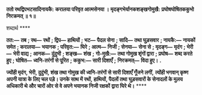 **ततो रथद्विपभटसादिनायकै:** **करालया परिवृत आत्मसेनया ।** **मृदङ्गभेर्यानकशङ्खगोमुखै:** **प्रघोषघोषितककुभो निरक्रमत् ॥ १॥** 

शब्दार्थ **** 

**तत:—** **तब** **; रथ—** **रथों** **; द्विप—** **हाथियों** **; भट—** **पैदल सेना** **; सादि—** **तथा घुड़सवार** **; नायकै:—** **नायकों समेत** **; करालया—** **भयानक** **; परिवृत:—** **घिरे** **; आत्म—** **निजी** **; सेनया—** **सेना से** **; मृदङ्ग—** **मृदंग** **; भेरी—** **भेरी वाद्य** **; आनक—** **दुंदुभी** **; शङ्ख—** **शंख** **;** **गो-मुखै:—** **तथा गोमुख शृंगों द्वारा** **; प्रघोष—** **शब्द करते हुए** **; घोषित—** **ध्वनि-तरंगों से पूरित** **; ककुभ:—** **सारी दिशाएँ** **;** **निरक्रमत्—** **विदा हुए।** **.** 

**ज्योंही मृदंग, भेरी, दुदुंभी, शंख तथा गोमुख की ध्वनि-तरंगों से सारी दिशाएँ गूँजने लगीं,** **त्योंही भगवान् कृष्ण अपनी यात्रा के लिए चल पड़े। उनके साथ में रथों, हाथियों, पैदलों तथा** **घुड़सवारों के सेनादलों के मुलय अधिकारी थे और चारों ओर से वे अपने भयानक निजी रक्षकों** **द्वारा घिरे थे।** **** 
